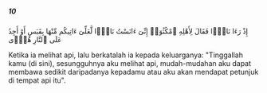 ##### 10

<span class="ayah">إِذْ رَءَا نَارًۭا فَقَالَ لِأَهْلِهِ ٱمْكُثُوٓا۟ إِنِّىٓ ءَانَسْتُ نَارًۭا لَّعَلِّىٓ ءَاتِيكُم مِّنْهَا بِقَبَسٍ أَوْ أَجِدُ عَلَى ٱلنَّارِ هُدًۭى</span>

<span class="ayah_translation">Ketika ia melihat api, lalu berkatalah ia kepada keluarganya: "Tinggallah kamu (di sini), sesungguhnya aku melihat api, mudah-mudahan aku dapat membawa sedikit daripadanya kepadamu atau aku akan mendapat petunjuk di tempat api itu".</span>
